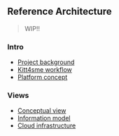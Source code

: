 Reference Architecture
----------------------
> WIP!!

### Intro

* [Project background][into.motivation]
* [Kitt4sme workflow][intro.workflow]
* [Platform concept][intro.platform]

### Views

* [Conceptual view][view.conceptual]
* [Information model][view.data]
* [Cloud infrastructure][view.cloud]




[into.motivation]: ./intro/motivation.md
[intro.workflow]: ./intro/workflow.md
[intro.platform]: ./intro/platform.md
[view.conceptual]: ./conceptual-view/system-decomposition.md
[view.data]: ./interop/data.md
[view.cloud]: ./cloud-infra/distrib.md
